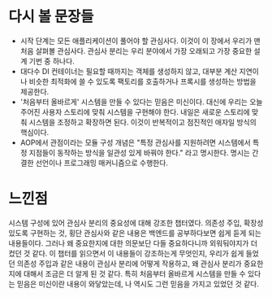 # 다시 볼 문장들
- 시작 단계는 모든 애플리케이션이 풀어야 할 관심사다. 이것이 이 장에서 우리가 맨 처음 살펴볼 관심사다. 관심사 분리는 우리 분야에서 가장 오래되고 가장 중요한 설계 기번 중 하나다.
- 대다수 DI 컨테이너는 필요할 때까지는 객체를 생성하지 않고, 대부분 계산 지연이나 비슷한 최적화에 쓸 수 있도록 팩토리를 호출하거나 프록시를 생성하는 방법을 제공한다.
- '처음부터 올바르게' 시스템을 만들 수 있다는 믿음은 미신이다. 대신에 우리는 오늘 주어진 사용자 스토리에 맞춰 시스템을 구현해야 한다. 내일은 새로운 스토리에 맞춰 시스템을 조정하고 확장하면 된다. 이것이 반복적이고 점진적인 애자일 방식의 핵심이다.
- AOP에서 관점이라는 모듈 구성 개념은 "특정 관심사를 지원하려면 시스템에서 특정 지점들이 동작하는 방식을 일관성 있게 바꿔야 한다." 라고 명시한다. 명시는 간결한 선언이나 프로그래밍 매커니즘으로 수행한다.

# 느낀점

시스템 구성에 있어 관심사 분리의 중요성에 대해 강조한 챕터였다. 의존성 주입, 확장성 있도록 구현하는 것, 횡단 관심사와 같은 내용은 백엔드를 공부하다보면 쉽게 듣게 되는 내용들이다. 그러나 왜 중요한지에 대한 의문보단 다들 중요하다니까 외워둬야지가 더 컸던 것 같다. 이 챕터를 읽으면서 이 내용들이 강조하는게 무엇인지, 우리가 쉽게 들었던 의존성 주입과 같은 내용이 관심사 분리에 어떻게 작용하고, 왜 관심사 분리가 중요한지에 대해서 조금은 더 알게 된 것 같다. 특히 처음부터 올바르게 시스템을 만들 수 있다는 믿음은 미신이란 내용이 와닿았는데, 나 역시도 그런 믿음을 가지고 있었던 것 같다.
